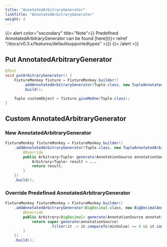 ```yaml
---
title: "AnnotatedArbitraryGenerator"
linkTitle: "AnnotatedArbitraryGenerator"
weight: 4
---
```

{{< alert color="secondary" title="Note">}}
Predefined AnnotatedArbitraryGenerator can be found [here]({{< relref "/docs/v0.3.x/features/defaultsupportedtypes" >}})
{{< /alert >}}

## Put AnnotatedArbitraryGenerator
```java
@Test
void putArbitraryGenerator() {
    FixtureMonkey fixture = FixtureMonkey.builder()
        .addAnnotatedArbitraryGenerator(Tuple.class, new TupleAnnotatedArbitraryGenerator())
        .build();

	Tuple customObject = fixture.giveMeOne(Tuple.class);
}
```

## Custom AnnotatedArbitraryGenerator
### New AnnotatedArbitraryGenerator
```java
FixtureMonkey fixtureMonkey = FixtureMonkey.builder()
    .addAnnotatedArbitraryGenerator(Tuple.class, new TupleAnnotatedArbitraryGenerator() {
        @Override
        public Arbitrary<Tuple> generate(AnnotationSource annotationSource) {
        	Arbitrary<Tuple> result = ...
            return result;
        }
    })
    .build();
```

### Override Predefined AnnotatedArbitraryGenerator
```java
FixtureMonkey fixtureMonkey = FixtureMonkey.builder()
    .addAnnotatedArbitraryGenerator(BigDecimal.class, new BigDecimalAnnotatedArbitraryGenerator() {
        @Override
        public Arbitrary<BigDecimal> generate(AnnotationSource annotationSource) {
        	return super.generate(annotationSource)
                    .filter(it -> it.compareTo(minValue) >= 0 && it.compareTo(maxValue) <= 0);
        }
    })
    .build();
```
